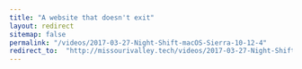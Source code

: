 ```yaml
---
title: "A website that doesn't exit"
layout: redirect
sitemap: false
permalink: "/videos/2017-03-27-Night-Shift-macOS-Sierra-10-12-4"
redirect_to:  "http://missourivalley.tech/videos/2017-03-27-Night-Shift-macOS-Sierra-10-12-4"
---
```

